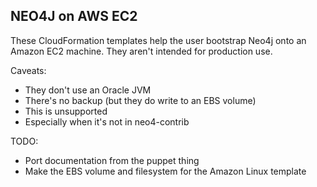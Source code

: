 NEO4J on AWS EC2
----------------

These CloudFormation templates help the user bootstrap Neo4j onto an Amazon EC2 machine.  They aren't intended for production use.

Caveats:
* They don't use an Oracle JVM
* There's no backup (but they do write to an EBS volume)
* This is unsupported
* Especially when it's not in neo4-contrib

TODO:
* Port documentation from the puppet thing
* Make the EBS volume and filesystem for the Amazon Linux template

